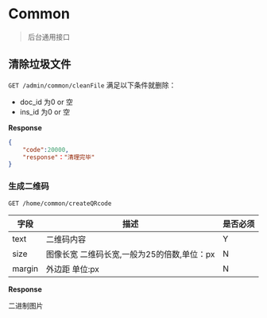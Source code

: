 Common
===
>后台通用接口

## 清除垃圾文件
`GET /admin/common/cleanFile`
满足以下条件就删除：
* doc_id 为0 or 空
* ins_id 为0 or 空

 **Response**  

```json  
{
    "code":20000,
    "response"："清理完毕"
}
```

### 生成二维码
`GET /home/common/createQRcode` 

字段  |描述 |  是否必须 
------------ | -------------| -------------
text | 二维码内容     | Y
size  | 图像长宽 二维码长宽,一般为25的倍数,单位：px | N
margin | 外边距 单位:px | N
 
**Response**

二进制图片